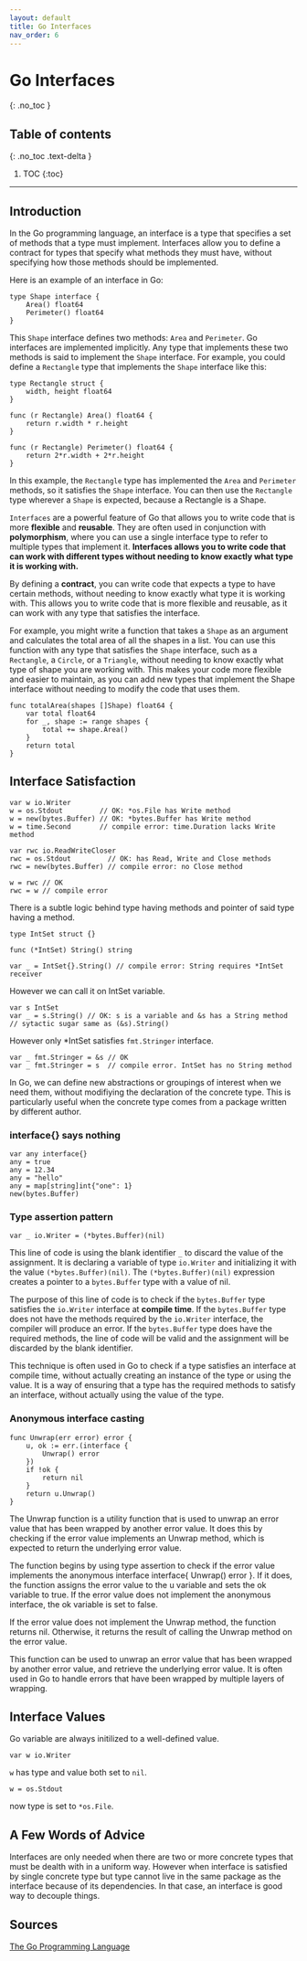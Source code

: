 ```yaml
---
layout: default
title: Go Interfaces
nav_order: 6
---
```


# Go Interfaces

{: .no_toc }

## Table of contents
{: .no_toc .text-delta }

1. TOC
{:toc}

---

## Introduction

In the Go programming language, an interface is a type that specifies a set of methods that a type must implement. Interfaces allow you to define a contract for types that specify what methods they must have, without specifying how those methods should be implemented.

Here is an example of an interface in Go:

```
type Shape interface {
    Area() float64
    Perimeter() float64
}
```

This `Shape` interface defines two methods: `Area` and `Perimeter`. Go interfaces are implemented implicitly. Any type that implements these two methods is said to implement the `Shape` interface. For example, you could define a `Rectangle` type that implements the `Shape` interface like this:

```
type Rectangle struct {
    width, height float64
}

func (r Rectangle) Area() float64 {
    return r.width * r.height
}

func (r Rectangle) Perimeter() float64 {
    return 2*r.width + 2*r.height
}
```

In this example, the `Rectangle` type has implemented the `Area` and `Perimeter` methods, so it satisfies the `Shape` interface. You can then use the `Rectangle` type wherever a `Shape` is expected, because a Rectangle is a Shape.

`Interfaces` are a powerful feature of Go that allows you to write code that is more **flexible** and **reusable**. They are often used in conjunction with **polymorphism**, where you can use a single interface type to refer to multiple types that implement it. **Interfaces allows you to write code that can work with different types without needing to know exactly what type it is working with.**

By defining a **contract**, you can write code that expects a type to have certain methods, without needing to know exactly what type it is working with. This allows you to write code that is more flexible and reusable, as it can work with any type that satisfies the interface.

For example, you might write a function that takes a `Shape` as an argument and calculates the total area of all the shapes in a list. You can use this function with any type that satisfies the `Shape` interface, such as a `Rectangle`, a `Circle`, or a `Triangle`, without needing to know exactly what type of shape you are working with. This makes your code more flexible and easier to maintain, as you can add new types that implement the Shape interface without needing to modify the code that uses them.

```
func totalArea(shapes []Shape) float64 {
    var total float64
    for _, shape := range shapes {
        total += shape.Area()
    }
    return total
}
```

## Interface Satisfaction

```
var w io.Writer
w = os.Stdout         // OK: *os.File has Write method
w = new(bytes.Buffer) // OK: *bytes.Buffer has Write method
w = time.Second       // compile error: time.Duration lacks Write method

var rwc io.ReadWriteCloser
rwc = os.Stdout         // OK: has Read, Write and Close methods
rwc = new(bytes.Buffer) // compile error: no Close method

w = rwc // OK
rwc = w // compile error
```  

There is a subtle logic behind type having methods and pointer of said type having a method. 

```
type IntSet struct {}

func (*IntSet) String() string

var _ = IntSet{}.String() // compile error: String requires *IntSet receiver
```

However we can call it on IntSet variable.

```
var s IntSet
var _ = s.String() // OK: s is a variable and &s has a String method
// sytactic sugar same as (&s).String()
```

However only *IntSet satisfies `fmt.Stringer` interface.

```
var _ fmt.Stringer = &s // OK
var _ fmt.Stringer = s  // compile error. IntSet has no String method
```

In Go, we can define new abstractions or groupings of interest when we need them, without modifiying the declaration of the concrete type. This is particularly useful when the concrete type comes from a package written by different author. 

### interface{} says nothing

```
var any interface{}
any = true
any = 12.34
any = "hello"
any = map[string]int{"one": 1}
new(bytes.Buffer)
```

### Type assertion pattern

```
var _ io.Writer = (*bytes.Buffer)(nil)
```
This line of code is using the blank identifier `_` to discard the value of the assignment. It is declaring a variable of type `io.Writer` and initializing it with the value `(*bytes.Buffer)(nil)`. The `(*bytes.Buffer)(nil)` expression creates a pointer to a `bytes.Buffer` type with a value of nil.

The purpose of this line of code is to check if the `bytes.Buffer` type satisfies the `io.Writer` interface at **compile time**. If the `bytes.Buffer` type does not have the methods required by the `io.Writer` interface, the compiler will produce an error. If the `bytes.Buffer` type does have the required methods, the line of code will be valid and the assignment will be discarded by the blank identifier.

This technique is often used in Go to check if a type satisfies an interface at compile time, without actually creating an instance of the type or using the value. It is a way of ensuring that a type has the required methods to satisfy an interface, without actually using the value of the type.

### Anonymous interface casting

```
func Unwrap(err error) error {
	u, ok := err.(interface {
		Unwrap() error
	})
	if !ok {
		return nil
	}
	return u.Unwrap()
}
```

The Unwrap function is a utility function that is used to unwrap an error value that has been wrapped by another error value. It does this by checking if the error value implements an Unwrap method, which is expected to return the underlying error value.

The function begins by using type assertion to check if the error value implements the anonymous interface interface{ Unwrap() error }. If it does, the function assigns the error value to the u variable and sets the ok variable to true. If the error value does not implement the anonymous interface, the ok variable is set to false.

If the error value does not implement the Unwrap method, the function returns nil. Otherwise, it returns the result of calling the Unwrap method on the error value.

This function can be used to unwrap an error value that has been wrapped by another error value, and retrieve the underlying error value. It is often used in Go to handle errors that have been wrapped by multiple layers of wrapping.

## Interface Values

Go variable are always initilized to a well-defined value.

```
var w io.Writer
```

`w` has type and value both set to `nil`.

```
w = os.Stdout
```
now type is set to `*os.File`.

## A Few Words of Advice

Interfaces are only needed when there are two or more concrete types that must be dealth with in a uniform way. However when interface is satisfied by single concrete type but type cannot live in the same package as the interface because of its dependencies. In that case, an interface is good way to decouple things. 

## Sources
[The Go Programming Language](https://www.gopl.io/)
